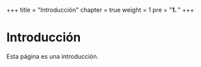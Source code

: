 +++
title = "Introducción"
chapter = true
weight = 1
pre = "<b>1. </b>"
+++

# Introducción

Esta página es una introducción.
